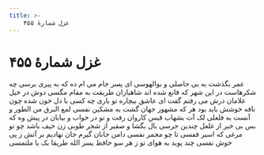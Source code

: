 ```yaml
---
title: >-
    غزل شمارهٔ ۴۵۵
---
```

# غزل شمارهٔ ۴۵۵

عمر بگذشت به بی حاصلی و بوالهوسی
ای پسر جام می ام ده که به پیری برسی
چه شکرهاست در این شهر که قانع شده اند
شاهبازان طریقت به مقام مگسی
دوش در خیل غلامان درش می رفتم
گفت ای عاشق بیچاره تو باری چه کسی
با دل خون شده چون نافه خوشش باید بود
هر که مشهور جهان گشت به مشکین نفسی
لمع البرق من الطور و آنست به
فلعلی لک آت بشهاب قبس
کاروان رفت و تو در خواب و بیابان در پیش
وه که بس بی خبر از غلغل چندین جرسی
بال بگشا و صفیر از شجر طوبی زن
حیف باشد چو تو مرغی که اسیر قفسی
تا چو مجمر نفسی دامن جانان گیرم
جان نهادیم بر آتش ز پی خوش نفسی
چند پوید به هوای تو ز هر سو حافظ
یسر الله طریقا بک یا ملتمسی
